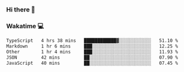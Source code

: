 ### Hi there 👋

<!--
**kikyou14/kikyou14** is a ✨ _special_ ✨ repository because its `README.md` (this file) appears on your GitHub profile.

Here are some ideas to get you started:

- 🔭 I’m currently working on ...
- 🌱 I’m currently learning ...
- 👯 I’m looking to collaborate on ...
- 🤔 I’m looking for help with ...
- 💬 Ask me about ...
- 📫 How to reach me: ...
- 😄 Pronouns: ...
- ⚡ Fun fact: ...
-->

### Wakatime 💻

<!--START_SECTION:waka-->

```txt
TypeScript   4 hrs 38 mins   ████████████▓░░░░░░░░░░░░   51.10 %
Markdown     1 hr 6 mins     ███░░░░░░░░░░░░░░░░░░░░░░   12.25 %
Other        1 hr 4 mins     ███░░░░░░░░░░░░░░░░░░░░░░   11.93 %
JSON         42 mins         ██░░░░░░░░░░░░░░░░░░░░░░░   07.90 %
JavaScript   40 mins         ██░░░░░░░░░░░░░░░░░░░░░░░   07.45 %
```

<!--END_SECTION:waka-->
